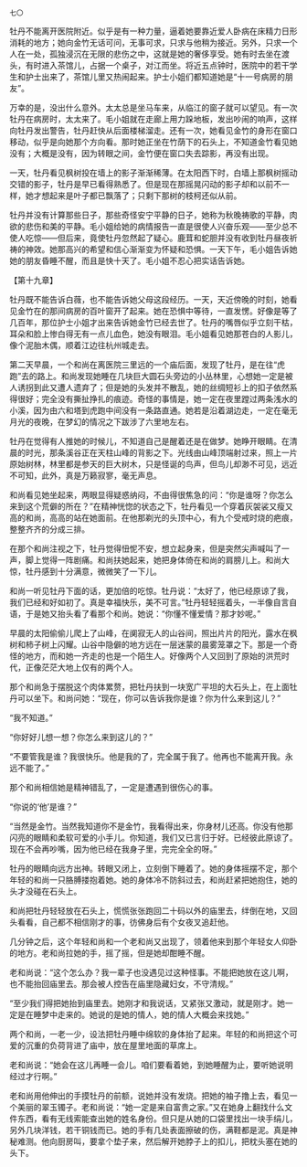     七〇 

   牡丹不能离开医院附近。似乎是有一种力量，逼着她要靠近爱人卧病在床精力日形消耗的地方；她向金竹无话可问，无事可求，只求与他稍为接近。另外，只求一个人在一处，孤独浸沉在无限的悲伤之中，这就是她的奢侈享受。她有时去坐在渡头，有时进入茶馆儿，占据一个桌子，对江而坐。将近五点钟时，医院中的若干学生和护士出来了，茶馆儿里又热闹起来。护士小姐们都知道她是“十一号病房的朋友”。

   万幸的是，没出什么意外。太太总是坐马车来，从临江的窗子就可以望见。有一次牡丹在病房时，太太来了。毛小姐就在走廊上用力跺地板，发出吵闹的响声，这样向牡丹发出警告，牡丹赶快从后面楼梯溜走。还有一次，她看见金竹的身形在窗口移动，似乎是向她那个方向看。那时她正坐在竹荫下的石头上，不知道金竹看见她没有；大概是没有，因为转眼之间，金竹便在窗口失去踪影，再没有出现。

   一天，牡丹看见枫树投在墙上的影子渐渐稀薄。在太阳西下时，白墙上那枫树摇动交错的影子，牡丹是早已看得熟悉了。但是现在那摇晃闪动的影子却和以前不一样，她才想起来是叶子都已飘落了；只剩下那树的枝柯还似从前。

   牡丹并没有计算那些日子，那些奇怪安宁平静的日子，她称为秋晚祷歌的平静，肉欲的悲伤和美的平静。毛小姐给她的病情报告一直是很使人兴奋乐观——至少总不使人吃惊——但后来，竟使牡丹忽然起了疑心。鹿茸和蛇胆并没有收到牡丹昼夜祈祷的神效。她那高兴的希望和信心渐渐变为怀疑和恐惧。一天下午，毛小姐告诉她她的朋友昏睡不醒，而且是快十天了。毛小姐不忍心把实话告诉她。

   【第十九章】

   牡丹既不能告诉白薇，也不能告诉她父母这段经历。一天，天近傍晚的时刻，她看见金竹在的那间病房的百叶窗开了起来。她在恐惧中等待，一直发愣。好像是等了几百年，那位护士小姐才出来告诉她金竹已经去世了。牡丹的嘴唇似乎立刻干枯，耳朵和脸上惨白得无有一点儿血色，她没有眼泪。毛小姐看见她那苍白的人影儿，像个泥胎木偶，顺着江边往杭州城走去。

   第二天早晨，一个和尚在离医院三里远的一个庙后面，发现了牡丹，是在往“虎跑”去的路上。和尚发现她睡在几块巨大圆石头旁边的小丛林里，心想她一定是被人诱拐到此又遭人遗弃了；但是她的头发并不散乱，她的丝绸短衫上的扣子依然系得很好；完全没有撕扯挣扎的痕迹。奇怪的事情是，她一定在夜里蹚过两条浅水的小溪，因为由六和塔到虎跑中间没有一条路直通。她若是沿着湖边走，一定在毫无月光的夜晚，在梦幻的情况之下跋涉了六里地左右。

   牡丹在觉得有人推她的时候儿，不知道自己是醒着还是在做梦。她睁开眼睛。在清晨的时光，那条溪谷正在天柱山峰的背影之下。光线由山峰顶端射过来，照上一片原始树林，林里都是参天的巨大树木，只是怪诞的鸟声，但鸟儿却渺不可见，远近不可知，此外，真是万籁寂寥，毫无声息。

   和尚看见她坐起来，两眼显得疑惑纳闷，不由得很焦急的问：“你是谁呀？你怎么来到这个荒僻的所在？”在精神恍惚的状态之下，牡丹看见一个穿着灰袈裟又瘦又高的和尚，高高的站在她面前。在他那剃光的头顶中心，有九个受戒时烧的疤痕，整整齐齐的分成三排。

   在那个和尚注视之下，牡丹觉得忸怩不安，想立起身来，但是突然尖声喊叫了一声，脚上觉得一阵剧痛。和尚扶她起来，她把身体倚在和尚的肩膀儿上。和尚大惊，牡丹感到十分满意，微微笑了一下儿。

   和尚一听见牡丹下面的话，更加倍的吃惊。牡丹说：“太好了，他已经原谅了我，我们已经和好如初了。真是幸福快乐，美不可言。”牡丹轻轻摇着头，一半像自言自语，于是她又抬头看了看那个和尚。她说：“你懂不懂爱情？那才妙呢。”

   早晨的太阳偷偷儿爬上了山峰，在阒寂无人的山谷间，照出片片的阳光，露水在枫树和柿子树上闪耀。山谷中隐僻的地方远在一层迷蒙的晨雾笼罩之下。那是一个奇怪的地方，而和她一齐走的也是一个陌生人。好像两个人又回到了原始的洪荒时代，正像茫茫大地上仅有的两个人。

   那个和尚急于摆脱这个肉体累赘，把牡丹扶到一块宽广平坦的大石头上，在上面牡丹可以坐下。和尚问她：“现在，你可以告诉我你是谁？你为什么来到这儿？”

   “我不知道。”

   “你好好儿想一想？你怎么来到这儿的？”

   “不要管我是谁？我很快乐。他是我的了，完全属于我了。他再也不能离开我。永远不能了。”

   那个和尚相信她是精神错乱了，一定是遭遇到很伤心的事。

   “你说的‘他’是谁？”

   “当然是金竹。当然我知道你不是金竹，我看得出来，你身材儿还高。你没有他那闪亮的眼睛和柔软可爱的小手儿。你知道，我们又已言归于好。已经彼此原谅了。现在不会再吵嘴，因为他已经在我身子里，完完全全的呀。”

   牡丹的眼睛向远方出神。转眼又闭上，立刻倒下睡着了。她的身体摇摆不定，那个年轻的和尚一只胳膊搂抱着她。她的身体冷不防斜过去，和尚赶紧把她抱住，她的头才没碰在石头上。

   和尚把牡丹轻轻放在石头上，慌慌张张跑回二十码以外的庙里去，绊倒在地，又回头看看，自己都不相信刚才的事，彷佛身后有个女夜叉追赶他。

   几分钟之后，这个年轻和尚和一个老和尚又出现了，领着他来到那个年轻女人仰卧的地方。老和尚拉她的手，摇了摇，但是她却酣睡不醒。

   老和尚说：“这个怎么办？我一辈子也没遇见过这种怪事。不能把她放在这儿啊，也不能抬回庙里去。那会被人控告在庙里隐藏妇女，不守清规。”

   “至少我们得把她抬到庙里去。她刚才和我说话，又紧张又激动，就是刚才。她一定是在睡梦中走来的。她说的是她的情人，她的情人大概会来找她。”

   两个和尚，一老一少，设法把牡丹睡中绵软的身体抬了起来。年轻的和尚把这个可爱的沉重的负荷背进了庙中，放在屋里地面的草席上。

   老和尚说：“她会在这儿再睡一会儿。咱们要看着她，到她睡醒为止，要听她说明经过才行啊。”

   老和尚用他伸出的手摸牡丹的前额，说她并没有发烧。把她的袖子撸上去，看见一个美丽的翠玉镯子。老和尚说：“她一定是来自富贵之家。”又在她身上翻找什么文件东西，看有无线索能查出她的姓名身份。但只是从她的口袋里找出一块手绢儿，另外几块洋钱，若干铜钱而已。她的手有几处表面擦破的伤，满鞋都是泥。真是神秘难测。他向厨房叫，要拿个垫子来，然后解开她脖子上的扣儿，把枕头塞在她的头下。

